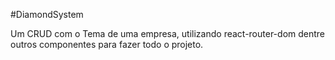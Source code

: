 #DiamondSystem

Um CRUD com o Tema de uma empresa, utilizando react-router-dom dentre outros componentes para fazer todo o projeto.
